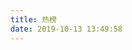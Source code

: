 ```yaml
---
title: 热榜
date: 2019-10-13 13:49:58
---
```

<div id="top"></div>
<script src="https://cdn1.lncld.net/static/js/av-core-mini-0.6.4.js"></script>
<script>AV.initialize("0ww4YXJsr4oKntHqICeYrEKu-gzGzoHsz", "L9xcIdm50WT6yhvW1XPTM58e");</script>
<script type="text/javascript">
  var time=0
  var title=""
  var url=""
  var query = new AV.Query('Counter');
  query.notEqualTo('id',0);
  query.descending('time');
  query.limit(1000);
  query.find().then(function (todo) {
    for (var i=0;i<1000;i++){
      var result=todo[i].attributes;
      time=result.time;
      title=result.title;
      url=result.url;
      // var content="<a href='"+"https://pzb568.github.io"+url+"'>"+title+"</a>"+"<br>"+"<font color='#fff'>"+"阅读次数："+time+"</font>"+"<br><br>";
      var content="<p>"+"<font color='#1C1C1C'>"+"【文章热度:"+time+"℃】"+"</font>"+"<a href='"+"https://pzb568.github.io"+url+"'>"+title+"</a>"+"</p>";
      document.getElementById("top").innerHTML+=content
    }
  }, function (error) {
    console.log("error");
  });
</script>